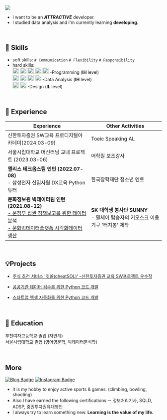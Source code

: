 
<img src="https://capsule-render.vercel.app/api?type=wave&color=FFFACD&height=100&section=header&text=Hi,%20I'm%20coldegg🥚&fontSize=20"/>

- I want to be an ***ATTRACTIVE*** developer.
- I studied data analysis and I'm currently learning **developing**.

<br>


## 🧩 Skills
- soft skills:
`# Communication` `# Flexibility` `# Responsibility`
- hard skills: <br>
<img src="https://img.shields.io/badge/Java-E84D3D?style=for-the-badge&logo=Python&logoColor=white" height=20> <img src="https://img.shields.io/badge/JavaScript-F7DF1E?style=for-the-badge&logo=JavaScript&logoColor=white" height=20> <img src="https://img.shields.io/badge/Springboot-6DB33F?style=for-the-badge&logo=Springboot&logoColor=white" height=20> <img src="https://img.shields.io/badge/React-61DAFB?style=for-the-badge&logo=React&logoColor=white" height=20> <img src="https://img.shields.io/badge/googleappsscript-4285F4?style=for-the-badge&logo=googleappsscript&logoColor=white" height=20>  -Programming (<b>IH</b> level) <br>
<img src="https://img.shields.io/badge/Python-3776AB?style=for-the-badge&logo=Python&logoColor=white" height=20> <img src="https://img.shields.io/badge/R-276DC3?style=for-the-badge&logo=R&logoColor=white" height=20> <img src="https://img.shields.io/badge/jupyter-F37626?style=for-the-badge&logo=jupyter&logoColor=white" height=20> <img src="https://img.shields.io/badge/MySQL-4479A1?style=for-the-badge&logo=MySQL&logoColor=white" height=20> -Data Analysis (<b>IH</b> level) <br>
<img src="https://img.shields.io/badge/adobephotoshop-31A8FF?style=for-the-badge&logo=adobephotoshop&logoColor=white" height=20> <img src="https://img.shields.io/badge/Figma-F24E1E?style=for-the-badge&logo=css3&logoColor=white" height=20> -Design (<b>IL</b> level)


<br>

## 📌 Experience

| Experience | Other Activities | 
|------|---|
| 신한투자증권 SW교육 프로디지털아카데미(2024.03-09) | Toeic Speaking AL |
| 서울시립대학교 머신러닝 교내 프로젝트 (2023.03-06) | 어학원 보조강사 |
| <b>엘리스 테크옵스팀 인턴 (2022.07-08)</b> <br> - 삼성전자 신입사원 DX교육 Python 튜터 | 한국장학재단 청소년 멘토 |
| <b>문화정보원 빅데이터팀 인턴 (2021.08-12)</b>  <br> [- 문정부 집권 정책보고를 위한 데이터 분석](https://mcst.go.kr/kor/s_notice/press/pressView.jsp?pSeq=19287) <br> [- 문화빅데이터플랫폼 시각화데이터 생산](https://www.bigdata-culture.kr/bigdata/user/data_market/detail.do?id=4303c0f0-4a97-11ed-afda-c3455b72364b) | <b>SK 대학생 봉사단 SUNNY</b> <br> - 휠체어 탑승자의 키오스크 이용 기구 '터치봉' 제작 | 


<br>

## 💡Projects

-  [주식 추천 서비스 '칫쏠(cheatSOL)' -신한투자증권 교육 SW프로젝트 우수작](https://github.com/CheatSOL)

- [공공기관 데이터 검수를 위한 Python 코드 개발](https://github.com/colde99/colde99/blob/0022159a196ee96c480cce7a8f5d5f12e280bf1a/%EB%8D%B0%EC%9D%B4%ED%84%B0%20%EA%B2%80%EC%88%98%20%EC%BD%94%EB%93%9C.md) 

-  [스타트업 엑셀 자동화를 위한 Python 코드 개발](https://github.com/colde99/colde99/blob/1334dd1b89dcaa00ad7add94d8e1c7eb58114cab/%ED%97%AC%ED%94%84%EC%84%BC%ED%84%B0_%ED%8A%9C%ED%84%B0_%EC%A0%95%EC%82%B0.md)


<br>

## 🏫 Education
부천여자고등학교 졸업 (자연계) <br>
서울시립대학교 졸업 (영어영문학, 빅데이터분석학)

<br>

## More
 [![Blog Badge](http://img.shields.io/badge/-Blog-brightgreen?style=flat-square&logo=FF5722&link=https://blog.naver.com/cold_egg)](https://blog.naver.com/cold_egg) [![Instagram Badge](https://img.shields.io/badge/-Instagram-dd2a7b?style=flat-square&logo=instagram&logoColor=white&link=https://www.instagram.com/cold_e99/)](https://www.instagram.com/cold_e99/) 

- It is my hobby to enjoy active sports & games. (climbing, bowling, shooting)
- Also I have earned the following certifications ㅡ 정보처리기사, SQLD, ADSP, 중권투자권유대행인
- I always try to learn something new. <b>Learning is the value of my life.</b>

<br>


